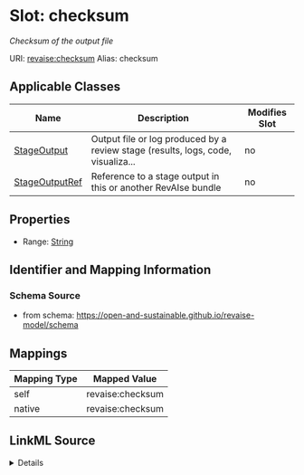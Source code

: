 

# Slot: checksum 


_Checksum of the output file_





URI: [revaise:checksum](https://open-and-sustainable.github.io/revaise-model/schema/checksum)
Alias: checksum

<!-- no inheritance hierarchy -->





## Applicable Classes

| Name | Description | Modifies Slot |
| --- | --- | --- |
| [StageOutput](StageOutput.md) | Output file or log produced by a review stage (results, logs, code, visualiza... |  no  |
| [StageOutputRef](StageOutputRef.md) | Reference to a stage output in this or another RevAIse bundle |  no  |






## Properties

* Range: [String](String.md)




## Identifier and Mapping Information






### Schema Source


* from schema: https://open-and-sustainable.github.io/revaise-model/schema




## Mappings

| Mapping Type | Mapped Value |
| ---  | ---  |
| self | revaise:checksum |
| native | revaise:checksum |




## LinkML Source

<details>
```yaml
name: checksum
description: Checksum of the output file
from_schema: https://open-and-sustainable.github.io/revaise-model/schema
rank: 1000
alias: checksum
domain_of:
- StageOutput
- StageOutputRef
range: string

```
</details>